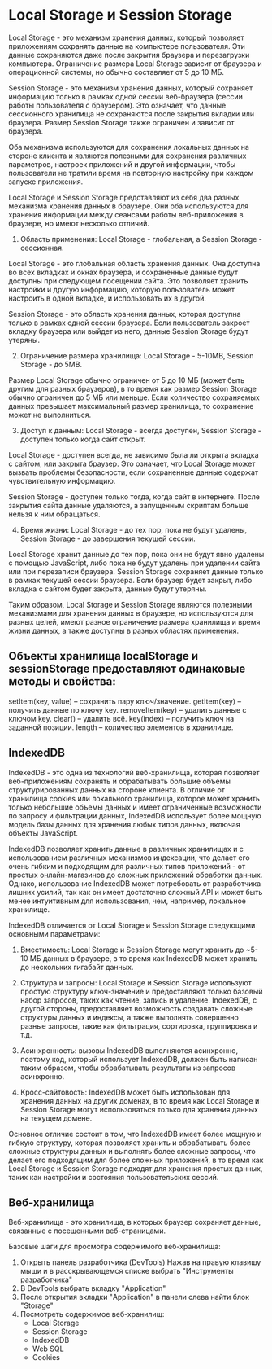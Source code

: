 # Local Storage и Session Storage 

Local Storage - это механизм хранения данных, который позволяет приложениям сохранять данные на компьютере пользователя. Эти данные сохраняются даже после закрытия браузера и перезагрузки компьютера. Ограничение размера Local Storage зависит от браузера и операционной системы, но обычно составляет от 5 до 10 МБ.

Session Storage - это механизм хранения данных, который сохраняет информацию только в рамках одной сессии веб-браузера (сессии работы пользователя с браузером). Это означает, что данные сессионного хранилища не сохраняются после закрытия вкладки или браузера. Размер Session Storage также ограничен и зависит от браузера. 

Оба механизма используются для сохранения локальных данных на стороне клиента и являются полезными для сохранения различных параметров, настроек приложений и другой информации, чтобы пользователи не тратили время на повторную настройку при каждом запуске приложения.

Local Storage и Session Storage
представляют из себя два разных механизма хранения данных в браузере. Они оба используются для хранения информации между сеансами работы веб-приложения в браузере, но имеют несколько отличий.

1. Область применения: Local Storage - глобальная, а Session Storage - сессионная.

Local Storage - это глобальная область хранения данных. Она доступна во всех вкладках и окнах браузера, и сохраненные данные будут доступны при следующем посещении сайта. Это позволяет хранить настройки и другую информацию, которую пользователь может настроить в одной вкладке, и использовать их в другой.

Session Storage - это область хранения данных, которая доступна только в рамках одной сессии браузера. Если пользователь закроет вкладку браузера или выйдет из него, данные Session Storage будут утеряны.

2. Ограничение размера хранилища: Local Storage - 5-10MB, Session Storage - до 5MB.

Размер Local Storage обычно ограничен от 5 до 10 МБ (может быть другим для разных браузеров), в то время как размер Session Storage обычно ограничен до 5 МБ или меньше. Если количество сохраняемых данных превышает максимальный размер хранилища, то сохранение может не выполниться.

3. Доступ к данным: Local Storage - всегда доступен, Session Storage - доступен только когда сайт открыт.

Local Storage - доступен всегда, не зависимо была ли открыта вкладка с сайтом, или закрыта браузер. Это означает, что Local Storage может вызвать проблемы безопасности, если сохраненные данные содержат чувствительную информацию.

Session Storage - доступен только тогда, когда сайт в интернете. После закрытия сайта данные удаляются, а запущенным скриптам больше нельзя к ним обращаться.

4. Время жизни: Local Storage - до тех пор, пока не будут удалены, Session Storage - до завершения текущей сессии.

Local Storage хранит данные до тех пор, пока они не будут явно удалены с помощью JavaScript, либо пока не будут удалены при удалении сайта или при перезаписи браузера. Session Storage сохраняет данные только в рамках текущей сессии браузера. Если браузер будет закрыт, либо вкладка с сайтом будет закрыта, данные будут утеряны.

Таким образом, Local Storage и Session Storage являются полезными механизмами для хранения данных в браузере, но используются для разных целей, имеют разное ограничение размера хранилища и время жизни данных, а также доступны в разных областях применения.

## Объекты хранилища localStorage и sessionStorage предоставляют одинаковые методы и свойства:

setItem(key, value) – сохранить пару ключ/значение.
getItem(key) – получить данные по ключу key.
removeItem(key) – удалить данные с ключом key.
clear() – удалить всё.
key(index) – получить ключ на заданной позиции.
length – количество элементов в хранилище.


## IndexedDB  
IndexedDB - это одна из технологий веб-хранилища, которая позволяет веб-приложениям сохранять и обрабатывать большие объемы структурированных данных на стороне клиента. В отличие от хранилища cookies или локального хранилища, которое может хранить только небольшие объемы данных и имеет ограниченные возможности по запросу и фильтрации данных, IndexedDB использует более мощную модель базы данных для хранения любых типов данных, включая объекты JavaScript. 

IndexedDB позволяет хранить данные в различных хранилищах и с использованием различных механизмов индексации, что делает его очень гибким и подходящим для различных типов приложений - от простых онлайн-магазинов до сложных приложений обработки данных. Однако, использование IndexedDB может потребовать от разработчика лишних усилий, так как он имеет достаточно сложный API и может быть менее интуитивным для использования, чем, например, локальное хранилище.

IndexedDB отличается от Local Storage и Session Storage следующими основными параметрами:

1. Вместимость: Local Storage и Session Storage могут хранить до ~5-10 МБ данных в браузере, в то время как IndexedDB может хранить до нескольких гигабайт данных.

2. Структура и запросы: Local Storage и Session Storage используют простую структуру ключ-значение и предоставляют только базовый набор запросов, таких как чтение, запись и удаление. IndexedDB, с другой стороны, предоставляет возможность создавать сложные структуры данных и индексы, а также выполнять совершенно разные запросы, такие как фильтрация, сортировка, группировка и т.д.

3. Асинхронность: вызовы IndexedDB выполняются асинхронно, поэтому код, который использует IndexedDB, должен быть написан таким образом, чтобы обрабатывать результаты из запросов асинхронно.

4. Кросс-сайтовость: IndexedDB может быть использован для хранения данных на других доменах, в то время как Local Storage и Session Storage могут использоваться только для хранения данных на текущем домене.

Основное отличие состоит в том, что IndexedDB имеет более мощную и гибкую структуру, которая позволяет хранить и обрабатывать более сложные структуры данных и выполнять более сложные запросы, что делает его подходящим для более сложных приложений, в то время как Local Storage и Session Storage подходят для хранения простых данных, таких как настройки и состояния пользовательских сессий.

## Веб-хранилища 

Веб-хранилища  - это хранилища, в которых браузер сохраняет данные, связанные с посещенными веб-страницами. 

Базовые шаги для просмотра содержимого веб-хранилища:

1. Открыть панель разработчика (DevTools) 
Нажав на правую клавишу мыши и в расскрывающемся списке выбрать "Инструменты разработчика" 
2. В DevTools выбрать вкладку "Application"
3. После открытия вкладки "Application" в панели слева найти блок "Storage" 
4. Посмотреть содержимое веб-хранилищ:
    - Local Storage
    - Session Storage
    - IndexedDB
    - Web SQL 
    - Cookies